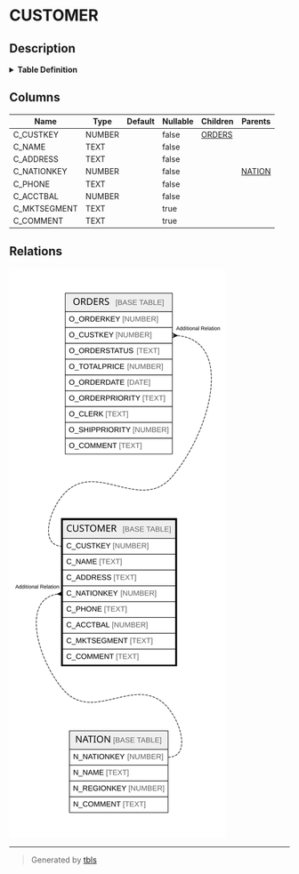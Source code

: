 # CUSTOMER

## Description

<details>
<summary><strong>Table Definition</strong></summary>

```sql
create or replace TABLE CUSTOMER (
	C_CUSTKEY NUMBER(38,0) NOT NULL,
	C_NAME VARCHAR(25) NOT NULL,
	C_ADDRESS VARCHAR(40) NOT NULL,
	C_NATIONKEY NUMBER(38,0) NOT NULL,
	C_PHONE VARCHAR(15) NOT NULL,
	C_ACCTBAL NUMBER(12,2) NOT NULL,
	C_MKTSEGMENT VARCHAR(10),
	C_COMMENT VARCHAR(117)
);
```

</details>

## Columns

| Name | Type | Default | Nullable | Children | Parents |
| ---- | ---- | ------- | -------- | -------- | ------- |
| C_CUSTKEY | NUMBER |  | false | [ORDERS](ORDERS.md) |  |
| C_NAME | TEXT |  | false |  |  |
| C_ADDRESS | TEXT |  | false |  |  |
| C_NATIONKEY | NUMBER |  | false |  | [NATION](NATION.md) |
| C_PHONE | TEXT |  | false |  |  |
| C_ACCTBAL | NUMBER |  | false |  |  |
| C_MKTSEGMENT | TEXT |  | true |  |  |
| C_COMMENT | TEXT |  | true |  |  |

## Relations

![er](CUSTOMER.svg)

---

> Generated by [tbls](https://github.com/k1LoW/tbls)
